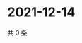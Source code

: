 # 2021-12-14

共 0 条

<!-- BEGIN WEIBO -->
<!-- 最后更新时间 Tue Dec 14 2021 15:00:59 GMT+0800 (China Standard Time) -->

<!-- END WEIBO -->
